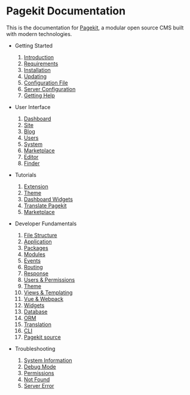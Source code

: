 # Pagekit Documentation
This is the documentation for [Pagekit](https://pagekit.com), a modular open source CMS built with modern technologies.

- Getting Started
  1. [Introduction](getting-started/introduction.md)
  2. [Requirements](getting-started/requirements.md)
  3. [Installation](getting-started/installation.md)
  4. [Updating](getting-started/updating.md)
  5. [Configuration File](getting-started/configuration-file.md)
  6. [Server Configuration](getting-started/server-configuration.md)
  7. [Getting Help](getting-started/getting-help.md)

- User Interface
  1. [Dashboard](user-interface/dashboard.md)
  2. [Site](user-interface/site.md)
  3. [Blog](user-interface/blog.md)
  4. [Users](user-interface/users.md)
  5. [System](user-interface/system.md)
  6. [Marketplace](user-interface/marketplace.md)
  7. [Editor](user-interface/editor.md)
  8. [Finder](user-interface/finder.md)

- Tutorials
  1. [Extension](tutorials/extension.md)
  2. [Theme](tutorials/theme.md)
  3. [Dashboard Widgets](tutorials/dashboard-widgets.md)
  4. [Translate Pagekit](tutorials/translation.md)
  5. [Marketplace](tutorials/marketplace.md)

- Developer Fundamentals
  1. [File Structure](developer/file-structure.md)
  1. [Application](developer/application.md)
  2. [Packages](developer/packages.md)
  3. [Modules](developer/modules.md)
  4. [Events](developer/events.md)
  5. [Routing](developer/routing.md)
  6. [Response](developer/response.md)
  7. [Users & Permissions](developer/users-permissions.md)
  8. [Theme](developer/theme.md)
  8. [Views & Templating](developer/views-templating.md)
  9. [Vue & Webpack](developer/vuejs-and-webpack.md)
  4. [Widgets](developer/widgets.md)
  10. [Database](developer/database.md)
  11. [ORM](developer/orm.md)
  12. [Translation](developer/translation.md)
  13. [CLI](developer/cli.md)
  14. [Pagekit source](developer/source.md)

- Troubleshooting
  1. [System Information](troubleshooting/system-information.md)
  2. [Debug Mode](troubleshooting/debug-mode.md)
  3. [Permissions](troubleshooting/permissions.md)
  4. [Not Found](troubleshooting/not-found.md)
  5. [Server Error](troubleshooting/server-error.md)
